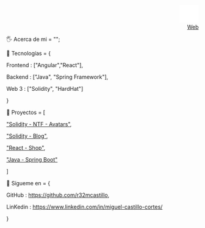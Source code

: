 <div align="right">
  <img src="https://raw.githubusercontent.com/r32mcastillo/reactpractico/main/src/assets/logos/log-2.png" alt="logo" width="50" height="auto" />
</div>
<div align="right">
<a href="https://r32mcastillo.github.io/">Web</a>
</div>


&#128400; Acerca de mi = "";

&#128295; Tecnologías = {

Frontend : ["Angular","React"],

Backend  : ["Java", "Spring Framework"],

Web 3    : ["Solidity", "HardHat"]

}

&#127912; Proyectos = [

<a href="https://r32mcastillo.github.io/eth-nft/">"Solidity - NTF - Avatars"</a>,

<a href="https://r32mcastillo.github.io/eth-blog/">"Solidity - Blog"</a>,

<a href="https://r32mcastillo.github.io/reactpractico/">"React - Shop"</a>,

<a href="https://spring-boot2-heroku-mg.herokuapp.com/">"Java - Spring Boot"</a>

]

&#128640; Sígueme en = {

GitHub   : <a href="https://github.com/r32mcastillo">https://github.com/r32mcastillo</a>,
        
LinKedin : <a href="https://www.linkedin.com/in/miguel-castillo-cortes/">https://www.linkedin.com/in/miguel-castillo-cortes/</a>
        
}
